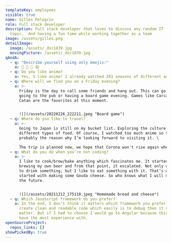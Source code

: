 ```yaml
---
templateKey: employees
visible: true
name: Gilles Pelegrin
role: Full stack developer
description: Full stack developer that loves to discuss any random IT
  topic.  And having a fun time while working together as a team
image: /assets/gilles.png
detailImage:
  image: /assets/_dsc1839.jpg
  movingPicture: /assets/_dsc1839.jpg
qAndA:
  - q: "Describe yourself using only emojis:"
    a: 🍺 🤘 🍳 😄
  - q: Do you like anime?
    a: Yes, I like anime! I already watched 203 seasons of different animes.
  - q: Where will we find you on a Friday evening?
    a: >-
      Friday is the day to call some friends and hang out. This can go from
      going to the pub or having a board game evening. Games like Carcassonne or
      Catan are the favorites at this moment.


      ![](/assets/20220226_222211.jpeg "Board game")
  - q: Where do you like to travel?
    a: >-
      Going to Japan is still on my bucket list. Exploring the culture and the
      different types of food. Of course, I watched too much anime so that is
      probably the reason why I’m looking forward to visiting it. \

      The trip is planned now, we hope that Corona won't rise again when we want to go.
  - q: What do you do when you’re not coding?
    a: >-
      I like to cook/brew/bake anything which fascinates me. It started with
      brewing my own beer and from that point, it escalated. Not only do I like
      to drink something, but I like to eat something with it. That’s why I also
      started with making some Gouda cheese. So who knows what I will make in
      the future.


      ![](/assets/20211212_175118.jpeg "Homemade bread and cheese")
  - q: Which JavaScript framework do you prefer?
    a: In the end, I don’t think it matters which framework you prefer. As long we
      create clean and readable code which easily is to debug then it should not
      matter. But if I had to choose I would go to Angular because this one I
      have the most experience with.
openSourceProject:
  repos_links: []
showPickedBy: true
---
```


